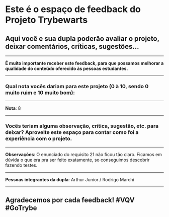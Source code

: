 # Este é o espaço de feedback do Projeto Trybewarts
## Aqui você e sua dupla poderão avaliar o projeto, deixar comentários, críticas, sugestões...

---

**É muito importante receber este feedback, para que possamos melhorar a qualidade do conteúdo oferecido às pessoas estudantes.**

---

### Qual nota vocês dariam para este projeto (0 à 10, sendo 0 muito ruim e 10 muito bom):

---

**Nota**: 8

---

### Vocês teriam alguma observação, crítica, sugestão, etc. para deixar? Aproveite este espaço para contar como foi a experiência com o projeto.

---

**Observações**: O enunciado do requisito 21 não ficou tão claro. Ficamos em dúvida o que era pra ser feito exatamente, so conseguimos descobrir fazendo testes.

---

**Pessoas integrantes da dupla**: Arthur Junior / Rodrigo Marchi

---

## Agradecemos por cada feedback! #VQV #GoTrybe
